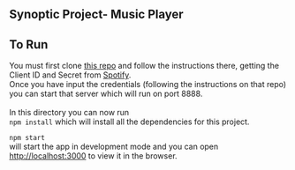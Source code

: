 ## Synoptic Project-  Music Player

## To Run

You must first clone [this repo](https://github.com/MK-NG/oauthbridgespotify) and follow the instructions there, getting the Client ID and Secret from [Spotify](https://developer.spotify.com/). 
<br />
Once you have input the credentials (following the instructions on that repo) you can start that server which will run on port 8888.
<br /><br />
In this directory you can now run <br />
`npm install`
which will install all the dependencies for this project. <br />

`npm start` <br />
will start the app in development mode and you can open 
[http://localhost:3000](http://localhost:3000) to view it in the browser.

